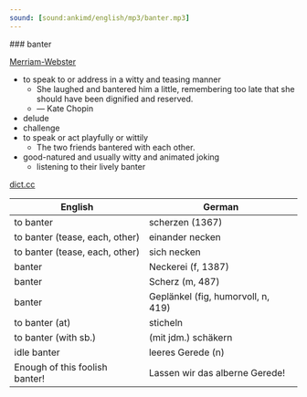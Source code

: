 ```yaml
---
sound: [sound:ankimd/english/mp3/banter.mp3]
---
```


\### banter

[Merriam-Webster](https://www.merriam-webster.com/dictionary/banter)

- to speak to or address in a witty and teasing manner
    - She laughed and bantered him a little, remembering too late that she should have been dignified and reserved.
    - — Kate Chopin
- delude
- challenge
- to speak or act playfully or wittily
    - The two friends bantered with each other.
- good-natured and usually witty and animated joking
    - listening to their lively banter

[dict.cc](https://www.dict.cc/banter)

| English        | German       |
| -------------- | ------------ |
| to banter | scherzen (1367) |
| to banter (tease, each, other) | einander necken |
| to banter (tease, each, other) | sich necken |
| banter | Neckerei (f, 1387) |
| banter | Scherz (m, 487) |
| banter | Geplänkel (fig, humorvoll, n, 419) |
| to banter (at) | sticheln |
| to banter (with sb.) | (mit jdm.) schäkern |
| idle banter | leeres Gerede (n) |
| Enough of this foolish banter! | Lassen wir das alberne Gerede! |
